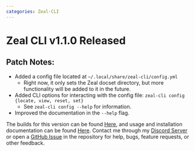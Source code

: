 ```yaml
---
categories: Zeal-CLI
---
```


# Zeal CLI v1.1.0 Released

## Patch Notes:
- Added a config file located at `~/.local/share/zeal-cli/config.yml`
  - Right now, it only sets the Zeal docset directory, but more functionality will be added to it in the future.
- Added CLI options for interacting with the config file: `zeal-cli config {locate, view, reset, set}`
  - See `zeal-cli config --help` for information.
- Improved the documentation in the `--help` flag.

The builds for this version can be found [Here](https://github.com/Morpheus636/zeal-cli/releases/tag/v1.1.0), and usage and installation documentation can be found [Here](https://github.com/Morpheus636/zeal-cli/blob/v1.1.0/docs/usage.md). Contact me through my [Discord Server](https://discord.morpheus636.com) or open a [GitHub Issue](https://github.com/Morpheus636/zeal-cli/issues) in the repository for help, bugs, feature requests, or other feedback.